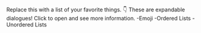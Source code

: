Replace this with a list of your favorite things.
👇 These are expandable dialogues! Click to open and see more information.
-Emoji
-Ordered Lists
-Unordered Lists
